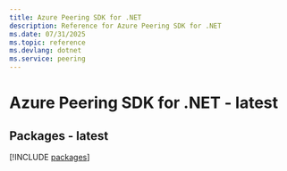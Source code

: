```yaml
---
title: Azure Peering SDK for .NET
description: Reference for Azure Peering SDK for .NET
ms.date: 07/31/2025
ms.topic: reference
ms.devlang: dotnet
ms.service: peering
---
```

# Azure Peering SDK for .NET - latest
## Packages - latest
[!INCLUDE [packages](peering-index.md)]